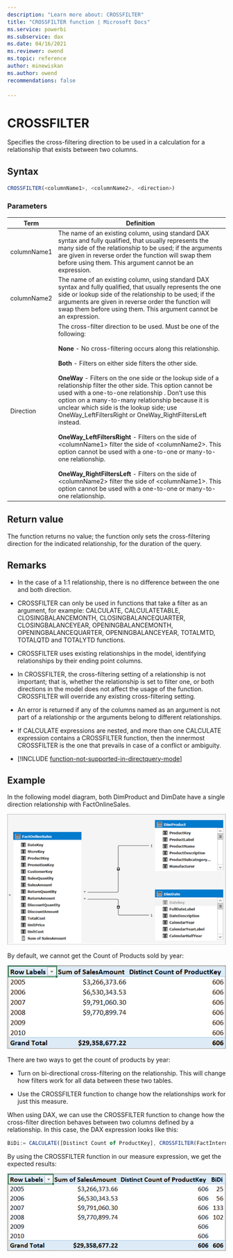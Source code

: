 ```yaml
---
description: "Learn more about: CROSSFILTER"
title: "CROSSFILTER function | Microsoft Docs"
ms.service: powerbi 
ms.subservice: dax 
ms.date: 04/16/2021
ms.reviewer: owend
ms.topic: reference
author: minewiskan
ms.author: owend 
recommendations: false

---
```

# CROSSFILTER

Specifies the cross-filtering direction to be used in a calculation for a relationship that exists between two columns.  
  
## Syntax  
  
```js
CROSSFILTER(<columnName1>, <columnName2>, <direction>)  
```
  
### Parameters  
  
|Term|Definition|  
|--------|--------------|  
|columnName1|The name of an existing column, using standard DAX syntax and fully qualified, that usually represents the many side of the relationship to be used; if the arguments are given in reverse order the function will swap them before using them. This argument cannot be an expression.|  
|columnName2|The name of an existing column, using standard DAX syntax and fully qualified, that usually represents the one side or lookup side of the relationship to be used; if the arguments are given in reverse order the function will swap them before using them. This argument cannot be an expression.|  
|Direction|The cross-filter direction to be used. Must be one of the following:<br /><br />**None** - No cross-filtering occurs along this relationship.<br /><br />**Both** - Filters on either side filters the other side.<br /><br />**OneWay** - Filters on the one side or the lookup side of a relationship filter the other side. This option cannot be used with a one-to-one relationship . Don’t use this option on a many-to-many relationship because it is unclear which side is the lookup side; use OneWay_LeftFiltersRight or OneWay_RightFiltersLeft instead.<br /><br />**OneWay_LeftFiltersRight** - Filters on the side of \<columnName1> filter the side of \<columnName2>. This option cannot be used with a one-to-one or many-to-one relationship.<br /><br />**OneWay_RightFiltersLeft** - Filters on the side of \<columnName2> filter the side of \<columnName1>. This option cannot be used with a one-to-one or many-to-one relationship.|  
  
## Return value

The function returns no value; the function only sets the cross-filtering direction for the indicated relationship, for the duration of the query.  
  
## Remarks  
  
- In the case of a 1:1 relationship, there is no difference between the one and both direction.  
  
- CROSSFILTER can only be used in functions that take a filter as an argument, for example: CALCULATE, CALCULATETABLE, CLOSINGBALANCEMONTH, CLOSINGBALANCEQUARTER, CLOSINGBALANCEYEAR, OPENINGBALANCEMONTH, OPENINGBALANCEQUARTER, OPENINGBALANCEYEAR, TOTALMTD, TOTALQTD and TOTALYTD functions.  
  
- CROSSFILTER uses existing relationships in the model, identifying relationships by their ending point columns.  
  
- In CROSSFILTER, the cross-filtering setting of a relationship is not important; that is, whether the relationship is set to filter one, or both directions in the model does not affect the usage of the function. CROSSFILTER will override any existing cross-filtering setting.  
  
- An error is returned if any of the columns named as an argument is not part of a relationship or the arguments belong to different relationships.  
  
- If CALCULATE expressions are nested, and more than one CALCULATE expression contains a CROSSFILTER function, then the innermost CROSSFILTER is the one that prevails in case of a conflict or ambiguity.  

- [!INCLUDE [function-not-supported-in-directquery-mode](includes/function-not-supported-in-directquery-mode.md)]

## Example

In the following model diagram, both DimProduct and DimDate have a single direction relationship with FactOnlineSales.  
  
![CROSSFILTER_Examp_DiagView](media/crossfilter-examp-diagview.png "CROSSFILTER_Examp_DiagView")  
  
By default, we cannot get the Count of Products sold by year:  
  
![CROSSFILTER_Examp_PivotTable1](media/crossfilter-examp-pivottable1.png "CROSSFILTER_Examp_PivotTable1")  
  
There are  two ways to get the count of products by year:  
  
- Turn on bi-directional cross-filtering on the relationship. This will change how filters work for all data between these two tables.  
  
- Use the CROSSFILTER function to change how the relationships work for just this measure.  
  
When using DAX, we can use the CROSSFILTER function to change how the cross-filter direction behaves between two columns defined by a relationship. In this case, the DAX expression looks like this:  
  
```js
BiDi:= CALCULATE([Distinct Count of ProductKey], CROSSFILTER(FactInternetSales[ProductKey], DimProduct[ProductKey] , Both))
```

By using the CROSSFILTER function in our measure expression, we get the expected results:  
  
![CROSSFILTER_Examp_PivotTable2](media/crossfilter-examp-pivottable2.png "CROSSFILTER_Examp_PivotTable2")  

